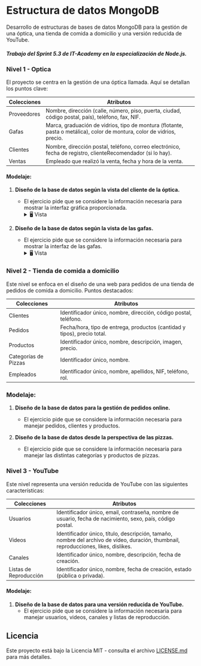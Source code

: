 # Estructura de datos MongoDB

Desarrollo de estructuras de bases de datos MongoDB para la gestión de una óptica, una tienda de comida a domicilio y una versión reducida de YouTube.

##### Trabajo del Sprint 5.3 de IT-Academy en la especialización de Node.js.

### Nivel 1 - Optica

El proyecto se centra en la gestión de una óptica llamada. Aquí se detallan los puntos clave:

| **Colecciones** | **Atributos**                                                                                                           |
| --------------- | ----------------------------------------------------------------------------------------------------------------------- |
| Proveedores     | Nombre, dirección (calle, número, piso, puerta, ciudad, código postal, país), teléfono, fax, NIF.                       |
| Gafas           | Marca, graduación de vidrios, tipo de montura (flotante, pasta o metálica), color de montura, color de vidrios, precio. |
| Clientes        | Nombre, dirección postal, teléfono, correo electrónico, fecha de registro, clienteRecomendador (si lo hay).             |
| Ventas          | Empleado que realizó la venta, fecha y hora de la venta.                                                                |

#### Modelaje:

1. **Diseño de la base de datos según la vista del cliente de la óptica.**

   - El ejercicio pide que se considere la información necesaria para mostrar la interfaz gráfica proporcionada.
     <details>
       <summary>🖥️ Vista</summary>
        <p align="center">
            <img src="./nivel-1/ejercicio-1/view/view.png">
        </p>
     </details>

2. **Diseño de la base de datos según la vista de las gafas.**
   - El ejercicio pide que se considere la información necesaria para mostrar la interfaz de las gafas.
        <details>
       <summary>🖥️ Vista</summary>
        <p align="center">
            <img src="./nivel-1/ejercicio-2/view/view.png">
        </p>
     </details>

### Nivel 2 - Tienda de comida a domicilio

Este nivel se enfoca en el diseño de una web para pedidos de una tienda de pedidos de comida a domicilio. Puntos destacados:

| **Colecciones**      | **Atributos**                                                            |
| -------------------- | ------------------------------------------------------------------------ |
| Clientes             | Identificador único, nombre, dirección, código postal, teléfono.         |
| Pedidos              | Fecha/hora, tipo de entrega, productos (cantidad y tipos), precio total. |
| Productos            | Identificador único, nombre, descripción, imagen, precio.                |
| Categorías de Pizzas | Identificador único, nombre.                                             |
| Empleados            | Identificador único, nombre, apellidos, NIF, teléfono, rol.              |

### Modelaje:

1. **Diseño de la base de datos para la gestión de pedidos online.**

   - El ejercicio pide que se considere la información necesaria para manejar pedidos, clientes y productos.

2. **Diseño de la base de datos desde la perspectiva de las pizzas.**
   - El ejercicio pide que se considere la información necesaria para manejar las distintas categorías y productos de pizzas.

### Nivel 3 - YouTube

Este nivel representa una versión reducida de YouTube con las siguientes características:

| **Colecciones**        | **Atributos**                                                                                                                        |
| ---------------------- | ------------------------------------------------------------------------------------------------------------------------------------ |
| Usuarios               | Identificador único, email, contraseña, nombre de usuario, fecha de nacimiento, sexo, país, código postal.                           |
| Videos                 | Identificador único, título, descripción, tamaño, nombre del archivo de vídeo, duración, thumbnail, reproducciones, likes, dislikes. |
| Canales                | Identificador único, nombre, descripción, fecha de creación.                                                                         |
| Listas de Reproducción | Identificador único, nombre, fecha de creación, estado (pública o privada).                                                          |

#### Modelaje:

1. **Diseño de la base de datos para una versión reducida de YouTube.**
   - El ejercicio pide que se considere la información necesaria para manejar usuarios, videos, canales y listas de reproducción.

## Licencia

Este proyecto está bajo la Licencia MIT - consulta el archivo [LICENSE.md](./LICENSE.md) para más detalles.
